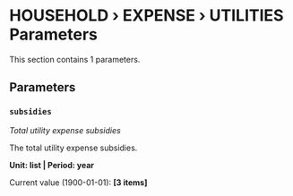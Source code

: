 # HOUSEHOLD › EXPENSE › UTILITIES Parameters

This section contains 1 parameters.

## Parameters

### `subsidies`
*Total utility expense subsidies*

The total utility expense subsidies.

**Unit: list | Period: year**

Current value (1900-01-01): **[3 items]**

